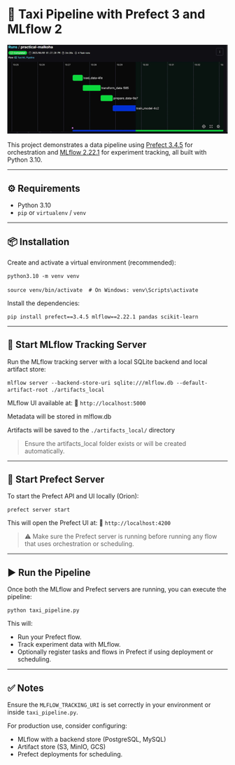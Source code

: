 # 🚕 Taxi Pipeline with Prefect 3 and MLflow 2

![Pipeline_run](./src/run.jfif)

This project demonstrates a data pipeline using [Prefect 3.4.5](https://docs.prefect.io/) for orchestration and [MLflow 2.22.1](https://mlflow.org/) for experiment tracking, all built with Python 3.10.

---

## ⚙️ Requirements

- Python 3.10
- `pip` or `virtualenv` / `venv`

---

## 📦 Installation

Create and activate a virtual environment (recommended):

```
python3.10 -m venv venv

source venv/bin/activate  # On Windows: venv\Scripts\activate
```

Install the dependencies:

```
pip install prefect==3.4.5 mlflow==2.22.1 pandas scikit-learn

```

---

## 🚀 Start MLflow Tracking Server

Run the MLflow tracking server with a local SQLite backend and local artifact store:

```
mlflow server --backend-store-uri sqlite:///mlflow.db --default-artifact-root ./artifacts_local
```

MLflow UI available at: 📍 `http://localhost:5000`

Metadata will be stored in mlflow.db

Artifacts will be saved to the `./artifacts_local/` directory


> Ensure the artifacts_local folder exists or will be created automatically.

---

## 🧭 Start Prefect Server

To start the Prefect API and UI locally (Orion):

```
prefect server start
```

This will open the Prefect UI at:
📍 `http://localhost:4200`

> ⚠️ Make sure the Prefect server is running before running any flow that uses orchestration or scheduling.

---

## ▶️ Run the Pipeline

Once both the MLflow and Prefect servers are running, you can execute the pipeline:

```
python taxi_pipeline.py
```

This will:
- Run your Prefect flow.
- Track experiment data with MLflow.
- Optionally register tasks and flows in Prefect if using deployment or scheduling.

---

## ✅ Notes

Ensure the `MLFLOW_TRACKING_URI` is set correctly in your environment or inside `taxi_pipeline.py`.

For production use, consider configuring:
- MLflow with a backend store (PostgreSQL, MySQL)
- Artifact store (S3, MinIO, GCS)
- Prefect deployments for scheduling.